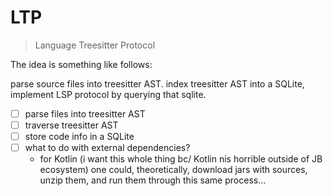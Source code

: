 # LTP

> Language Treesitter Protocol

The idea is something like follows:

parse source files into treesitter AST. index treesitter AST into a SQLite,
implement LSP protocol by querying that sqlite.

- [ ] parse files into treesitter AST
- [ ] traverse treesitter AST
- [ ] store code info in a SQLite
- [ ] what to do with external dependencies?
    - for Kotlin (i want this whole thing bc/ Kotlin nis horrible outside of JB
      ecosystem) one could, theoretically, download jars with sources, unzip
      them, and run them through this same process...
